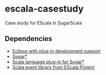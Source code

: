escala-casestudy
================

Case study for EScala in SugarScala

Dependencies
------------
* [Eclipse with plug-in development support](http://www.eclipse.org/downloads/packages/eclipse-standard-431/keplersr1)
* [Sugar*](http://update.sugarj.org)
* [Scala language plug-in for Sugar*](https://github.com/fjak/lang-scala)
* [Scala event library from EScala Project](https://github.com/fjak/escala-lib)
